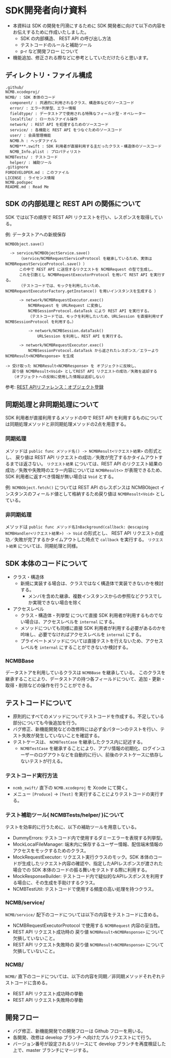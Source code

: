 # SDK開発者向け資料

* 本資料は SDK の開発を円滑にするために SDK 開発者に向けて以下の内容をお伝えするために作成いたしました。
  * SDK の内部構造、 REST API の呼び出し方法
  * テストコードのルールと補助ツール
  * p-r など開発フロー について
* 機能追加、修正される際などに参考としていただけたらと思います。

## ディレクトリ・ファイル構成

```
.github/
NCMB.xcodeproj/
NCMB/ : SDK 本体のコード
  component/ : 共通的に利用されるクラス、構造体などのソースコード
  error/ : エラー列挙型、エラー情報
  fieldtype/ : データストアで使用される特殊なフィールド型・オペレーター
  localfile/ : ローカルファイル操作
  network/ : REST API を処理するためのソースコード
  service/ : 各機能と REST API をつなぐためのソースコード
  user/ : 会員管理機能
  NCMB.h : ヘッダファイル
  NCMB***.swift : SDK 利用者が直接利用する主だったクラス・構造体のソースコード
  NCMB_Info.plist : プロパティリスト
NCMBTests/ : テストコード
  helper/ : 補助ツール
.gitignore
FORDEVELOPER.md : このファイル
LICENSE : ライセンス情報
NCMB.podspec
README.md : Read Me
```

## SDK の内部処理と REST API の関係について

SDK では以下の順序で REST API リクエストを行い、レスポンスを取得している。

例: データストアへの新規保存

```
NCMBObject.save() 

  -> service/NCMBObjectService.save() 
      （service/NCMBRequestServiceProtocol を継承しているため、実体は NCMBRequestServiceProtocol.save() ）
      この中で REST API に送信するリクエストを NCMBRequest の型で生成し、
      これを引数とし NCMBRequestExecutorProtocol を用いて REST API を実行する。
      （テストコードでは、モックを利用したいため、 NCMBRequestExecutorFactory.getInstance() を用いインスタンスを生成する ）

      -> network/NCMBRequestExecutor.exec()
          NCMBRequest を URLRequest に変換し
          NCMBSessionProtocol.dataTask により REST API を実行する。
          （テストコードでは、モックを利用したいため、URLSession を直接利用せず NCMBSessionProtocol を利用する。）

          -> network/NCMBSession.dataTask()
              URLSession を利用し、REST API を実行する。

      -> network/NCMBRequestExecutor.exec()
          NCMBSessionProtocol.dataTask から返されたレスポンス／エラーより NCMBResult<NCMBResponse> を生成

-> 受け取った NCMBResult<NCMBResponse> を オブジェクトに反映し、
   戻り値 NCMBResult<Void> としてREST API リクエストの成功／失敗を返却する
   （オブジェクトへの反映に使用した情報は返却しない）

```

参考: [REST APIリファレンス：オブジェクト登録](https://mbaas.nifcloud.com/doc/current/rest/datastore/objectRegistration.html)

## 同期処理と非同期処理について

SDK 利用者が直接利用するメソッドの中で REST API を利用するものについては同期処理メソッドと非同期処理メソッドの2点を用意する。

### 同期処理

メソッドは `public func メソッド名() -> NCMBResult<リクエスト結果>` の形式とし、
戻り値は REST API リクエストの成功／失敗が完了するかタイムアウトするまでは返さない。
`リクエスト結果` については、REST API のリクエスト結果の成功／失敗や失敗時のエラー内容については `NCMBResult<>` が表現できるため、
SDK 利用者に返すべき情報が無い場合は `Void` とする。

例: `NCMBObject.fetch()` については REST API のレスポンスは NCMBObject インスタンスのフィールド値として格納するため戻り値は `NCMBResult<Void>` としている。

### 非同期処理

メソッドは `public func メソッド名InBackground(callback: @escaping NCMBHandler<リクエスト結果>) -> Void` の形式とし、
REST API リクエストの成功／失敗が完了するかタイムアウトした時点で `callback` を実行する。
`リクエスト結果` については、同期処理と同様。

## SDK 本体のコードについて

* クラス・構造体
  * 新規に実装する場合は、クラスではなく構造体で実装できないかを検討する。
    * メンバを含めた継承、複数インスタンスからの参照などクラスでしか実現できない場合を除く
* アクセスレベル
  * クラス・構造体・列挙型 について直接 SDK 利用者が利用するものでない場合は、アクセスレベルを `internal` にする。
  * メソッドについても同様に直接 SDK 利用者が利用する必要があるのかを吟味し、必要でなければアクセスレベルを `internal` にする。
  * プライベートメソッドについては直接テストを行えないため、アクセスレベルを `internal` にすることができないか検討する。

### NCMBBase

データストアを利用しているクラスは `NCMBBase` を継承している。
このクラスを継承することにより、データストアの持つ各フィールドについて、追加・更新・取得・削除などの操作を行うことができる。

## テストコードについて

* 原則的にすべてのメソッドについてテストコードを作成する。不足している部分についても今後追加を行う。
* バグ修正、新機能開発などの改修時には必ず全パターンのテストを行い、テスト失敗が発生していないことを確認する。
* テストケースは、 `NCMBTestCase` を継承したクラス内に記述する。
  * `NCMBTestCase` を継承することにより、アプリ情報の初期化、ログインユーザーのログアウトなどを自動的に行い、前後のテストケースに依存しないテストが行える。

### テストコード実行方法

* `ncmb_swift/` 直下の `NCMB.xcodeproj` を Xcode にて開く。
* メニュー `[Produce]` → `[Test]` を実行することによりテストコードの実行する。

### テスト補助ツール( NCMBTests/helper/ )について

テストを効率的に行うために、以下の補助ツールを用意している。

* DummyErrors: テストコード内で使用するダミーエラーを表現する列挙型。
* MockLocalFileManager: 端末内に保存するユーザー情報、配信端末情報のアクセスをモックするためのクラス。
* MockRequestExecutor: リクエスト実行クラスのモック。SDK 本体のコードが生成したリクエスト内容の確認や、指定したAPIレスポンスが渡された場合での SDK 本体のコードの振る舞いをテストする際に利用する。
* MockResponseBuilder: テストコード内で疑似的なAPIレスポンスを利用する場合に、その生成を手助けするクラス。
* NCMBTestUtil: テストコードで使用する頻度の高い処理を持つクラス。

### NCMB/service/

`NCMB/service/` 配下のコードについては以下の内容をテストコードに含める。

* NCMBRequestExecutorProtocol で使用する `NCMBRequest` 内容の妥当性。
* REST API リクエスト成功時の 戻り値 `NCMBResult<NCMBResponse>` について欠損していないこと。
* REST API リクエスト失敗時の 戻り値 `NCMBResult<NCMBResponse>` について欠損していないこと。

### NCMB/

`NCMB/` 直下のコードについては、以下の内容を同期／非同期メソッドそれぞれテストコードに含める。

* REST API リクエスト成功時の挙動 
* REST API リクエスト失敗時の挙動

## 開発フロー

* バグ修正、新機能開発での開発フローは Github フローを用いる。
* 各開発、改修は develop ブランチ へ向けたプルリクエストにて行う。
* バージョン番号が設定されるリリースにて develop ブランチを再度検証した上で、master ブランチにマージする。


